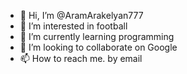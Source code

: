 - 👋 Hi, I’m @AramArakelyan777
- 👀 I’m interested in football
- 🌱 I’m currently learning programming
- 💞️ I’m looking to collaborate on Google
- 📫 How to reach me. by email

<!---
AramArakelyan777/AramArakelyan777 is a ✨ special ✨ repository because its `README.md` (this file) appears on your GitHub profile.
You can click the Preview link to take a look at your changes.
--->
